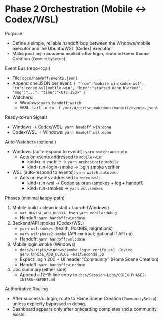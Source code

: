 # Phase 2 Orchestration (Mobile ↔ Codex/WSL)

Purpose
- Define a simple, reliable handoff loop between the Windows/mobile executor and the Ubuntu/WSL (Codex) executor.
- Make post‑login outcome explicit: after login, route to Home Scene Creation (`CommunitySetup`).

Event Bus (repo‑local)
- File: `docs/handoff/events.jsonl`
- Append one JSON per event: `{ "from":"mobile-win|codex-wsl", "to":"codex-wsl|mobile-win", "kind":"started|done|blocked", "msg":"...", "time":"<UTC ISO>" }`
- Watchers:
  - Windows: `yarn handoff:watch`
  - WSL: `tail -n 50 -f /mnt/d/uprise_mob/docs/handoff/events.jsonl`

Ready‑to‑run Signals
- Windows → Codex/WSL: `yarn handoff:win:done`
- Codex/WSL → Windows: `yarn handoff:wsl:done`

Auto‑Watchers (optional)
- Windows (auto‑respond to events): `yarn watch:auto:win`
  - Acts on events addressed to `mobile-win`:
    - kind=run-mobile → `yarn orchestrate:mobile`
    - kind=run-login-smoke → login smoke verifier
- WSL (auto‑respond to events): `yarn watch:auto:wsl`
  - Acts on events addressed to `codex-wsl`:
    - kind=run-wsl → Codex autorun (smokes + log + handoff)
    - kind=run-smokes → `yarn wsl:smokes`

Phases (minimal happy‑path)
1) Mobile build + clean install + launch (Windows)
   - `set UPRISE_ADB_DEVICE`, then `yarn mobile:debug`
   - Handoff: `yarn handoff:win:done`
2) Backend/API smokes (Codex/WSL)
   - `yarn wsl:smokes` (health, PostGIS, migrations)
   - `yarn wsl:phase2-smoke` (API contract; optional if API up)
   - Handoff: `yarn handoff:wsl:done`
3) Mobile login smoke (Windows)
   - `docs/scripts/windows/smoke_login_verify.ps1 -Device $env:UPRISE_ADB_DEVICE -WaitSeconds 30`
   - Expect: login 200 + UI header “Community” (Home Scene Creation)
   - Handoff: `yarn handoff:win:done`
4) Doc summary (either side)
   - Append a 12–15 line entry to `docs/Session-Logs/CODEX-PHASE2-INTAKE-REPORT.md`

Authoritative Routing
- After successful login, route to Home Scene Creation (`CommunitySetup`) unless explicitly bypassed in debug.
- Dashboard appears only after onboarding completes and a community exists.
